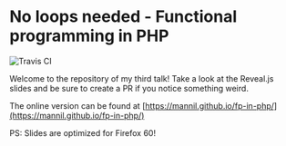 # No loops needed - Functional programming in PHP

![Travis CI](https://api.travis-ci.com/manniL/fp-in-php.svg?branch=master)

Welcome to the repository of my third talk!
Take a look at the Reveal.js slides and be sure to create a PR if you notice something weird.

The online version can be found at [https://mannil.github.io/fp-in-php/](https://mannil.github.io/fp-in-php/)

PS: Slides are optimized for Firefox 60!

